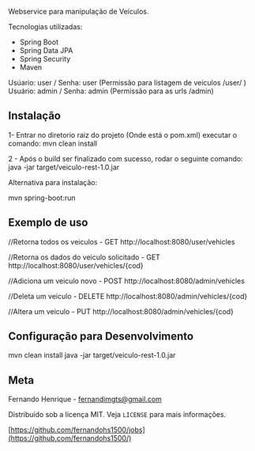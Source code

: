 Webservice para manipulação de Veículos.

Tecnologias utilizadas:
- Spring Boot
- Spring Data JPA 
- Spring Security
- Maven


Usúario: user / Senha: user (Permissão para listagem de veiculos /user/ )
Usuário: admin / Senha: admin (Permissão para as urls /admin)

## Instalação

1- Entrar no diretorio raiz do projeto (Onde está o pom.xml) executar o comando: mvn clean install

2 - Após o build ser finalizado com sucesso, rodar o seguinte comando: java -jar target/veiculo-rest-1.0.jar

Alternativa para instalação: 

mvn spring-boot:run 


## Exemplo de uso


//Retorna todos os veiculos - GET
http://localhost:8080/user/vehicles

//Retorna os dados do veiculo solicitado - GET
http://localhost:8080/user/vehicles/{cod}

//Adiciona um veiculo novo - POST
http://localhost:8080/admin/vehicles

//Deleta um veiculo - DELETE
http://localhost:8080/admin/vehicles/{cod}

//Altera um veiculo - PUT
http://localhost:8080/admin/vehicles/{cod}

## Configuração para Desenvolvimento

mvn clean install
java -jar target/veiculo-rest-1.0.jar

## Meta

Fernando Henrique - fernandimgts@gmail.com

Distribuído sob a licença MIT. Veja `LICENSE` para mais informações.

[https://github.com/fernandohs1500/jobs](https://github.com/fernandohs1500/)
